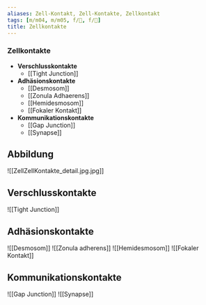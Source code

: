 ```yaml
---
aliases: Zell-Kontakt, Zell-Kontakte, Zellkontakt
tags: [m/m04, m/m05, f/🧪, f/🔬]
title: Zellkontakte
---
```

### Zellkontakte 
- **Verschlusskontakte**
	- [[Tight Junction]]
- **Adhäsionskontakte**
	- [[Desmosom]]
	- [[Zonula Adhaerens]]
	- [[Hemidesmosom]]
	- [[Fokaler Kontakt]]
- **Kommunikationskontakte**
	- [[Gap Junction]]
	- [[Synapse]]

## Abbildung
![[ZellZellKontakte_detail.jpg.jpg]]

## Verschlusskontakte

![[Tight Junction]]

## Adhäsionskontakte
![[Desmosom]]
![[Zonula adherens]]
![[Hemidesmosom]]
![[Fokaler Kontakt]]

## Kommunikationskontakte

![[Gap Junction]]
![[Synapse]]